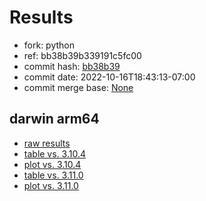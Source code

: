 # Results

- fork: python
- ref: bb38b39b339191c5fc00
- commit hash: [bb38b39](https://github.com/python/cpython/commit/bb38b39)
- commit date: 2022-10-16T18:43:13-07:00
- commit merge base: [None](https://github.com/python/cpython/commit/None)

## darwin arm64

- [raw results](bm-20221016-darwin-arm64-python-bb38b39b339191c5fc00-3.12.0a0-bb38b39.json)
- [table vs. 3.10.4](bm-20221016-darwin-arm64-python-bb38b39b339191c5fc00-3.12.0a0-bb38b39-vs-3.10.4.md)
- [plot vs. 3.10.4](bm-20221016-darwin-arm64-python-bb38b39b339191c5fc00-3.12.0a0-bb38b39-vs-3.10.4.png)
- [table vs. 3.11.0](bm-20221016-darwin-arm64-python-bb38b39b339191c5fc00-3.12.0a0-bb38b39-vs-3.11.0.md)
- [plot vs. 3.11.0](bm-20221016-darwin-arm64-python-bb38b39b339191c5fc00-3.12.0a0-bb38b39-vs-3.11.0.png)

